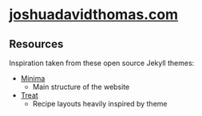 # [joshuadavidthomas.com](https://www.joshuadavidthomas.com)

## Resources

Inspiration taken from these open source Jekyll themes:

* [Minima](https://github.com/jekyll/minima)
  * Main structure of the website
* [Treat](https://github.com/CloudCannon/treat-jekyll-template)
  * Recipe layouts heavily inspired by theme